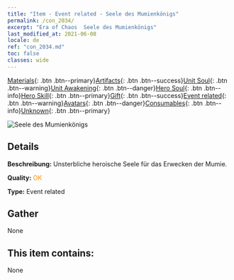 ```yaml
---
title: "Item - Event related - Seele des Mumienkönigs"
permalink: /con_2034/
excerpt: "Era of Chaos  Seele des Mumienkönigs"
last_modified_at: 2021-06-08
locale: de
ref: "con_2034.md"
toc: false
classes: wide
---
```

 [Materials](/ItemsDE/){: .btn .btn--primary}[Artifacts](/ItemsDE/Artifacts/){: .btn .btn--success}[Unit Soul](/ItemsDE/UnitSoul/){: .btn .btn--warning}[Unit Awakening](/ItemsDE/UnitAwakening/){: .btn .btn--danger}[Hero Soul](/ItemsDE/HeroSoul/){: .btn .btn--info}[Hero Skill](/ItemsDE/HeroSkill/){: .btn .btn--primary}[Gift](/ItemsDE/Gift/){: .btn .btn--success}[Event related](/ItemsDE/Events/){: .btn .btn--warning}[Avatars](/ItemsDE/Avatars/){: .btn .btn--danger}[Consumables](/ItemsDE/Consumables/){: .btn .btn--info}[Unknown](/ItemsDE/Unknown/){: .btn .btn--primary}

 ![Seele des Mumienkönigs](/images/t/juexing_308.jpg)

## Details
 **Beschreibung:** Unsterbliche heroische Seele für das Erwecken der Mumie.

 **Quality:** <span style="color: #FF8C00">OK</span>

 **Type:** Event related

## Gather

  None

## This item contains:

  None

